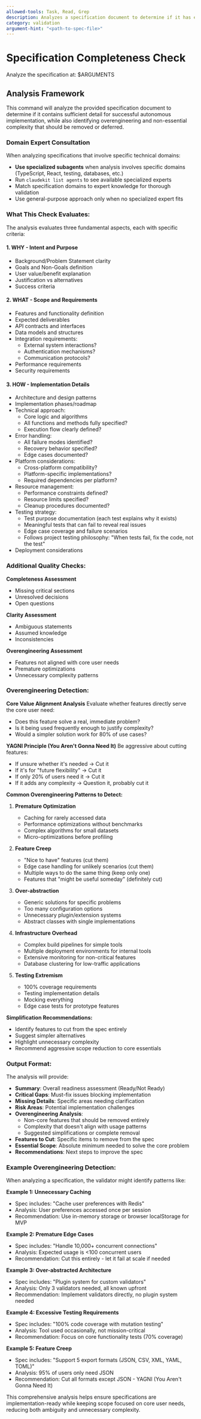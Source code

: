 ```yaml
---
allowed-tools: Task, Read, Grep
description: Analyzes a specification document to determine if it has enough detail for autonomous implementation
category: validation
argument-hint: "<path-to-spec-file>"
---
```


# Specification Completeness Check

Analyze the specification at: $ARGUMENTS

## Analysis Framework

This command will analyze the provided specification document to determine if it contains sufficient detail for successful autonomous implementation, while also identifying overengineering and non-essential complexity that should be removed or deferred.

### Domain Expert Consultation

When analyzing specifications that involve specific technical domains:
- **Use specialized subagents** when analysis involves specific domains (TypeScript, React, testing, databases, etc.)
- Run `claudekit list agents` to see available specialized experts
- Match specification domains to expert knowledge for thorough validation
- Use general-purpose approach only when no specialized expert fits

### What This Check Evaluates:

The analysis evaluates three fundamental aspects, each with specific criteria:

#### 1. **WHY - Intent and Purpose**
- Background/Problem Statement clarity
- Goals and Non-Goals definition
- User value/benefit explanation
- Justification vs alternatives
- Success criteria

#### 2. **WHAT - Scope and Requirements**
- Features and functionality definition
- Expected deliverables
- API contracts and interfaces
- Data models and structures
- Integration requirements:
  - External system interactions?
  - Authentication mechanisms?
  - Communication protocols?
- Performance requirements
- Security requirements

#### 3. **HOW - Implementation Details**
- Architecture and design patterns
- Implementation phases/roadmap
- Technical approach:
  - Core logic and algorithms
  - All functions and methods fully specified?
  - Execution flow clearly defined?
- Error handling:
  - All failure modes identified?
  - Recovery behavior specified?
  - Edge cases documented?
- Platform considerations:
  - Cross-platform compatibility?
  - Platform-specific implementations?
  - Required dependencies per platform?
- Resource management:
  - Performance constraints defined?
  - Resource limits specified?
  - Cleanup procedures documented?
- Testing strategy:
  - Test purpose documentation (each test explains why it exists)
  - Meaningful tests that can fail to reveal real issues
  - Edge case coverage and failure scenarios
  - Follows project testing philosophy: "When tests fail, fix the code, not the test"
- Deployment considerations

### Additional Quality Checks:

**Completeness Assessment**
- Missing critical sections
- Unresolved decisions
- Open questions

**Clarity Assessment**  
- Ambiguous statements
- Assumed knowledge
- Inconsistencies

**Overengineering Assessment**
- Features not aligned with core user needs
- Premature optimizations
- Unnecessary complexity patterns

### Overengineering Detection:

**Core Value Alignment Analysis**
Evaluate whether features directly serve the core user need:
- Does this feature solve a real, immediate problem?
- Is it being used frequently enough to justify complexity?
- Would a simpler solution work for 80% of use cases?

**YAGNI Principle (You Aren't Gonna Need It)**
Be aggressive about cutting features:
- If unsure whether it's needed → Cut it
- If it's for "future flexibility" → Cut it
- If only 20% of users need it → Cut it
- If it adds any complexity → Question it, probably cut it

**Common Overengineering Patterns to Detect:**

1. **Premature Optimization**
   - Caching for rarely accessed data
   - Performance optimizations without benchmarks
   - Complex algorithms for small datasets
   - Micro-optimizations before profiling

2. **Feature Creep**
   - "Nice to have" features (cut them)
   - Edge case handling for unlikely scenarios (cut them)
   - Multiple ways to do the same thing (keep only one)
   - Features that "might be useful someday" (definitely cut)

3. **Over-abstraction**
   - Generic solutions for specific problems
   - Too many configuration options
   - Unnecessary plugin/extension systems
   - Abstract classes with single implementations

4. **Infrastructure Overhead**
   - Complex build pipelines for simple tools
   - Multiple deployment environments for internal tools
   - Extensive monitoring for non-critical features
   - Database clustering for low-traffic applications

5. **Testing Extremism**
   - 100% coverage requirements
   - Testing implementation details
   - Mocking everything
   - Edge case tests for prototype features

**Simplification Recommendations:**
- Identify features to cut from the spec entirely
- Suggest simpler alternatives
- Highlight unnecessary complexity
- Recommend aggressive scope reduction to core essentials

### Output Format:

The analysis will provide:
- **Summary**: Overall readiness assessment (Ready/Not Ready)
- **Critical Gaps**: Must-fix issues blocking implementation
- **Missing Details**: Specific areas needing clarification
- **Risk Areas**: Potential implementation challenges
- **Overengineering Analysis**: 
  - Non-core features that should be removed entirely
  - Complexity that doesn't align with usage patterns
  - Suggested simplifications or complete removal
- **Features to Cut**: Specific items to remove from the spec
- **Essential Scope**: Absolute minimum needed to solve the core problem
- **Recommendations**: Next steps to improve the spec

### Example Overengineering Detection:

When analyzing a specification, the validator might identify patterns like:

**Example 1: Unnecessary Caching**
- Spec includes: "Cache user preferences with Redis"
- Analysis: User preferences accessed once per session
- Recommendation: Use in-memory storage or browser localStorage for MVP

**Example 2: Premature Edge Cases**
- Spec includes: "Handle 10,000+ concurrent connections"
- Analysis: Expected usage is <100 concurrent users
- Recommendation: Cut this entirely - let it fail at scale if needed

**Example 3: Over-abstracted Architecture**
- Spec includes: "Plugin system for custom validators"
- Analysis: Only 3 validators needed, all known upfront
- Recommendation: Implement validators directly, no plugin system needed

**Example 4: Excessive Testing Requirements**
- Spec includes: "100% code coverage with mutation testing"
- Analysis: Tool used occasionally, not mission-critical
- Recommendation: Focus on core functionality tests (70% coverage)

**Example 5: Feature Creep**
- Spec includes: "Support 5 export formats (JSON, CSV, XML, YAML, TOML)"
- Analysis: 95% of users only need JSON
- Recommendation: Cut all formats except JSON - YAGNI (You Aren't Gonna Need It)

This comprehensive analysis helps ensure specifications are implementation-ready while keeping scope focused on core user needs, reducing both ambiguity and unnecessary complexity.